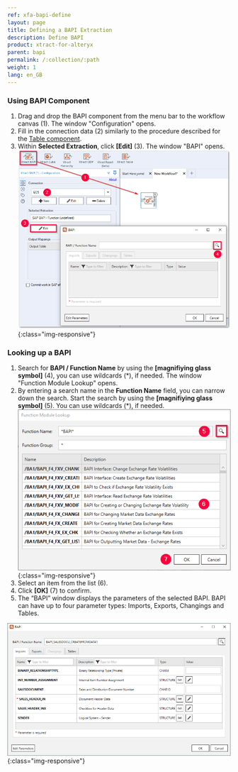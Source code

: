 ```yaml
---
ref: xfa-bapi-define
layout: page
title: Defining a BAPI Extraction
description: Define BAPI
product: xtract-for-alteryx
parent: bapi
permalink: /:collection/:path
weight: 1
lang: en_GB
---
```

### Using BAPI Component
1. Drag and drop the BAPI component from the menu bar to the workflow canvas (1). The window "Configuration" opens.
2. Fill in the connection data (2) similarly to the procedure described for the [Table component](../getting-started).
3. Within **Selected Extraction**, click **[Edit]** (3). The window "BAPI" opens.
![BAPI component](/img/content/xfa/Define-bapi-component.png){:class="img-responsive"}

### Looking up a BAPI
1. Search for **BAPI / Function Name** by using the **[magnifiying glass symbol]** (4), you can use wildcards (*), if needed. The window "Function Module Lookup" opens.
2. By entering a search name in the **Function Name** field, you can narrow down the search. Start the search by using the **[magnifiying glass symbol]** (5). You can use wildcards (*), if needed.<br>
![Look-Up-Function-Module](/img/content/xfa/Look-Up-Function-Module.png){:class="img-responsive"}
3. Select an item from the list (6). 
4. Click **[OK]** (7) to confirm.
5. The “BAPI” window displays the parameters of the selected BAPI.
BAPI can have up to four parameter types: Imports, Exports, Changings and Tables.

![BAPI-Parameters](/img/content/xfa/BAPI-Parameters.png){:class="img-responsive"}
